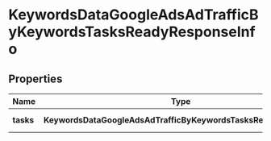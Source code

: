 # KeywordsDataGoogleAdsAdTrafficByKeywordsTasksReadyResponseInfo

## Properties

| Name | Type | Description | Notes |
|------------ | ------------- | ------------- | -------------|
**tasks** | **KeywordsDataGoogleAdsAdTrafficByKeywordsTasksReadyTaskInfo[]** | array of tasks |[optional]|